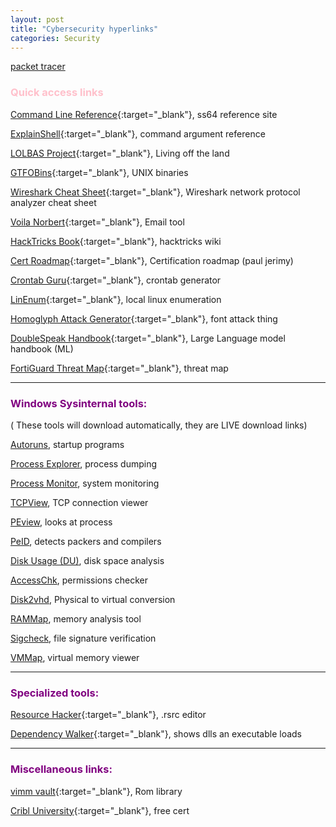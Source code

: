 ```yaml
---
layout: post
title: "Cybersecurity hyperlinks"
categories: Security
---
```


[packet tracer]
### <span style="color: pink; font-weight: bold;">Quick access links</span>

[Command Line Reference](https://ss64.com/){:target="_blank"}, ss64 reference site

[ExplainShell](https://explainshell.com/){:target="_blank"}, command argument reference 

[LOLBAS Project](https://lolbas-project.github.io/){:target="_blank"}, Living off the land

[GTFOBins](https://gtfobins.github.io/){:target="_blank"}, UNIX binaries

[Wireshark Cheat Sheet](https://cdn.comparitech.com/wp-content/uploads/2019/06/Wireshark-Cheat-Sheet-1.jpg){:target="_blank"}, Wireshark network protocol analyzer cheat sheet

[Voila Norbert](https://www.voilanorbert.com/){:target="_blank"}, Email tool

[HackTricks Book](https://book.hacktricks.xyz/welcome/readme){:target="_blank"}, hacktricks wiki

[Cert Roadmap](https://pauljerimy.com/security-certification-roadmap/){:target="_blank"}, Certification roadmap (paul jerimy)

[Crontab Guru](https://crontab.guru/){:target="_blank"}, crontab generator

[LinEnum](https://github.com/rebootuser/LinEnum){:target="_blank"}, local linux enumeration

[Homoglyph Attack Generator](https://www.irongeek.com/homoglyph-attack-generator.php){:target="_blank"}, font attack thing

[DoubleSpeak Handbook](https://doublespeak.chat/#/handbook#what-are-llms){:target="_blank"}, Large Language model handbook (ML)

[FortiGuard Threat Map](https://threatmap.fortiguard.com/){:target="_blank"}, threat map

______________________________________________________________________________________________________


### <span style="color: purple; font-weight: bold;">Windows Sysinternal tools:</span>

( These tools will download automatically, they are LIVE download links)

[Autoruns], startup programs

[Process Explorer], process dumping

[Process Monitor], system monitoring

[TCPView], TCP connection viewer

[PEview], looks at process

[PeID], detects packers and compilers 

[Disk Usage (DU)], disk space analysis

[AccessChk], permissions checker

[Disk2vhd], Physical to virtual conversion

[RAMMap], memory analysis tool

[Sigcheck], file signature verification

[VMMap], virtual memory viewer


______________________________________________________________________________________________________

###  <span style="color: purple; font-weight: bold;">Specialized tools:</span>

[Resource Hacker](http://angusj.com/resourcehacker/){:target="_blank"}, .rsrc editor

[Dependency Walker](https://dependencywalker.com/){:target="_blank"}, shows dlls an executable loads

______________________________________________________________________________________________________

###  <span style="color: purple; font-weight: bold;">Miscellaneous links:</span>

[vimm vault](https://vimm.net/vault/){:target="_blank"}, Rom library 

[Cribl University](https://cribl.io/university/){:target="_blank"}, free cert






[Command Line Reference]: https://ss64.com/

[ExplainShell]: https://explainshell.com/

[LOLBAS Project]: https://lolbas-project.github.io/

[GTFOBins]: https://gtfobins.github.io/

[Cert Roadmap]: https://pauljerimy.com/security-certification-roadmap/

[Wireshark Cheat Sheet]: https://cdn.comparitech.com/wp-content/uploads/2019/06/Wireshark-Cheat-Sheet-1.jpg

[Voila Norbert]: https://www.voilanorbert.com/

[DoubleSpeak Handbook]: https://doublespeak.chat/#/handbook#what-are-llms

[Cert Roadmap]: https://pauljerimy.com/security-certification-roadmap/

[Crontab Guru]: https://crontab.guru/

[LinEnum]: https://github.com/rebootuser/LinEnum

[Homoglyph Attack Generator]: https://www.irongeek.com/homoglyph-attack-generator.php

[HackTricks Book]: https://book.hacktricks.xyz/welcome/readme

[FortiGuard Threat Map]: https://threatmap.fortiguard.com/




[Dependency Walker]: https://dependencywalker.com/

[Resource Hacker]: http://angusj.com/resourcehacker/






[process forking]: https://github.com/D4stiny/ForkPlayground

[image stenography]: https://github.com/zed-0xff/zsteg

[FLARE]: https://github.com/mandiant/flare-vm

[FLARE FLOSS]: https://github.com/mandiant/flare-floss

[Metadata]: https://github.com/ElevenPaths/FOCA

[SIMMRlatuin]: https://github.com/JoelGMSec/PSRansom

[Volatility]: https://github.com/volatilityfoundation/volatility




[Autoruns]: https://live.sysinternals.com/tools/Autoruns.exe 

[Process Explorer]: https://live.sysinternals.com/tools/procexp.exe

[Process Monitor]: https://live.sysinternals.com/tools/procexp.exe

[TCPView]: https://live.sysinternals.com/tools/procexp.exe
    
[Disk Usage (DU)]: https://live.sysinternals.com/tools/procexp.exe

[AccessChk]: https://live.sysinternals.com/tools/procexp.exe

[Disk2vhd]: https://live.sysinternals.com/tools/Disk2vhd.exe

[RAMMap]: https://live.sysinternals.com/tools/Rammap.exe

[Sigcheck]: https://live.sysinternals.com/tools/Sigcheck.exe

[VMMap]: https://live.sysinternals.com/tools/Vmmap.exe

[PEview]:http://wjradburn.com/software/

[PEid]: https://www.aldeid.com/wiki/PEiD





[Cribl University]: https://cribl.io/university/

[vimm vault]: https://vimm.net/?p=vault

[packet tracer]: https://skillsforall.com/resources/lab-downloads?courseLang=en-US
